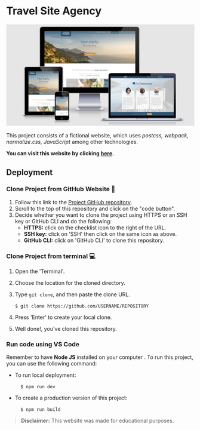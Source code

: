 # Travel Site Agency

![Mockups](https://github.com/cotebarrientos/travel-site-website-example/blob/main/doc-img/travel-site-mockup.jpg?raw=true)

This project consists of a fictional website, which uses *postcss, webpack, normalize.css, JavaScript* among other technologies.

**You can visit this website by clicking [here](https://cotebarrientos.github.io/travel-site-website-example/).**


## Deployment

### Clone Project from GitHub Website 📁

1. Follow this link to the [Project GitHub repository](https://github.com/cotebarrientos/travel-site-website-example).
2. Scroll to the top of this repository and click on the "code button".
3. Decide whether you want to clone the project using HTTPS or an SSH key or GitHub CLI and do the following:
   - **HTTPS:** click on the checklist icon to the right of the URL.
   - **SSH key:** click on 'SSH' then click on the same icon as above.
   - **GitHub CLI:** click on 'GitHub CLI' to clone this repository.

### Clone Project from terminal 💻

1.  Open the 'Terminal'.
2.  Choose the location for the cloned directory.
3.  Type `git clone`, and then paste the clone URL.

        $ git clone https://github.com/USERNAME/REPOSITORY

4.  Press 'Enter' to create your local clone.
5.  Well done!, you've cloned this repository.

### Run code using VS Code

Remember to have **Node JS** installed on your computer . To run this project, you can use the following command:

- To run local deployment:

        $ npm run dev

- To create a production version of this project:

        $ npm run build



> **Disclaimer:** This website was made for educational purposes.